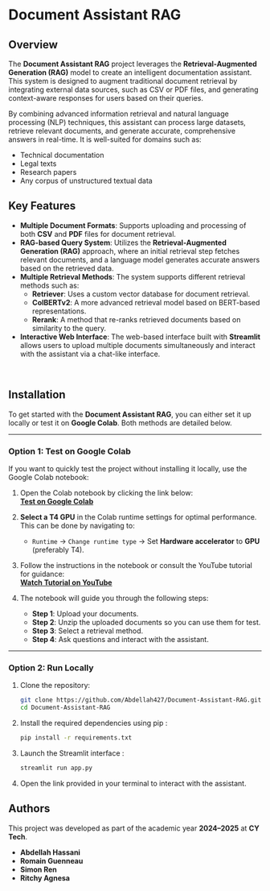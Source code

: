 # Document Assistant RAG

## Overview

The **Document Assistant RAG** project leverages the **Retrieval-Augmented Generation (RAG)** model to create an intelligent documentation assistant. This system is designed to augment traditional document retrieval by integrating external data sources, such as CSV or PDF files, and generating context-aware responses for users based on their queries.

By combining advanced information retrieval and natural language processing (NLP) techniques, this assistant can process large datasets, retrieve relevant documents, and generate accurate, comprehensive answers in real-time. It is well-suited for domains such as:
- Technical documentation
- Legal texts
- Research papers
- Any corpus of unstructured textual data

## Key Features

- **Multiple Document Formats**: Supports uploading and processing of both **CSV** and **PDF** files for document retrieval.
- **RAG-based Query System**: Utilizes the **Retrieval-Augmented Generation (RAG)** approach, where an initial retrieval step fetches relevant documents, and a language model generates accurate answers based on the retrieved data.
- **Multiple Retrieval Methods**: The system supports different retrieval methods such as:
  - **Retriever**: Uses a custom vector database for document retrieval.
  - **ColBERTv2**: A more advanced retrieval model based on BERT-based representations.
  - **Rerank**: A method that re-ranks retrieved documents based on similarity to the query.
- **Interactive Web Interface**: The web-based interface built with **Streamlit** allows users to upload multiple documents simultaneously and interact with the assistant via a chat-like interface.



‎ 

## Installation

To get started with the **Document Assistant RAG**, you can either set it up locally or test it on **Google Colab**. Both methods are detailed below.

---


### Option 1: Test on Google Colab

If you want to quickly test the project without installing it locally, use the Google Colab notebook:


1. Open the Colab notebook by clicking the link below:  
   **[Test on Google Colab](https://colab.research.google.com/drive/1hMYZopKnL2nI3t8w-zQtZYZz5l-0XYIs?usp=sharing)**

2. **Select a T4 GPU** in the Colab runtime settings for optimal performance. This can be done by navigating to:
   - `Runtime` → `Change runtime type` → Set **Hardware accelerator** to **GPU** (preferably T4).

3. Follow the instructions in the notebook or consult the YouTube tutorial for guidance:  
   **[Watch Tutorial on YouTube]([https://www.youtube.com/watch?v=your_video_id](https://youtu.be/-UWt5vqsP4Y))**

4. The notebook will guide you through the following steps:
   - **Step 1**: Upload your documents.
   - **Step 2**: Unzip the uploaded documents so you can use them for test.
   - **Step 3**: Select a retrieval method.
   - **Step 4**: Ask questions and interact with the assistant.

---


### Option 2: Run Locally

1. Clone the repository:

   ```bash
   git clone https://github.com/Abdellah427/Document-Assistant-RAG.git
   cd Document-Assistant-RAG
   ```
2. Install the required dependencies using pip :

   ```bash
   pip install -r requirements.txt
   ```
3. Launch the Streamlit interface :

   ```bash
   streamlit run app.py
   ```
4. Open the link provided in your terminal to interact with the assistant.

## Authors

This project was developed as part of the academic year **2024–2025** at **CY Tech**.

- **Abdellah Hassani**
- **Romain Guenneau**
- **Simon Ren**
- **Ritchy Agnesa**
